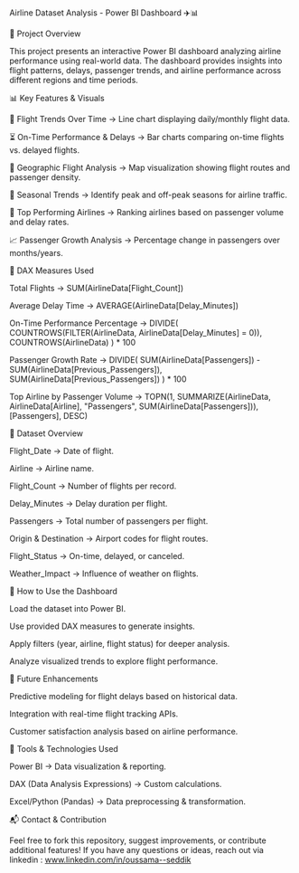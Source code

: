 Airline Dataset Analysis - Power BI Dashboard ✈️📊

📢 Project Overview

This project presents an interactive Power BI dashboard analyzing airline performance using real-world data. The dashboard provides insights into flight patterns, delays, passenger trends, and airline performance across different regions and time periods.

📊 Key Features & Visuals

🛫 Flight Trends Over Time → Line chart displaying daily/monthly flight data.

⏳ On-Time Performance & Delays → Bar charts comparing on-time flights vs. delayed flights.

📍 Geographic Flight Analysis → Map visualization showing flight routes and passenger density.

📅 Seasonal Trends → Identify peak and off-peak seasons for airline traffic.

🚀 Top Performing Airlines → Ranking airlines based on passenger volume and delay rates.

📈 Passenger Growth Analysis → Percentage change in passengers over months/years.

📌 DAX Measures Used

Total Flights → SUM(AirlineData[Flight_Count])

Average Delay Time → AVERAGE(AirlineData[Delay_Minutes])

On-Time Performance Percentage → DIVIDE( COUNTROWS(FILTER(AirlineData, AirlineData[Delay_Minutes] = 0)), COUNTROWS(AirlineData) ) * 100

Passenger Growth Rate → DIVIDE( SUM(AirlineData[Passengers]) - SUM(AirlineData[Previous_Passengers]), SUM(AirlineData[Previous_Passengers]) ) * 100

Top Airline by Passenger Volume → TOPN(1, SUMMARIZE(AirlineData, AirlineData[Airline], "Passengers", SUM(AirlineData[Passengers])), [Passengers], DESC)

📂 Dataset Overview

Flight_Date → Date of flight.

Airline → Airline name.

Flight_Count → Number of flights per record.

Delay_Minutes → Delay duration per flight.

Passengers → Total number of passengers per flight.

Origin & Destination → Airport codes for flight routes.

Flight_Status → On-time, delayed, or canceled.

Weather_Impact → Influence of weather on flights.

🔧 How to Use the Dashboard

Load the dataset into Power BI.

Use provided DAX measures to generate insights.

Apply filters (year, airline, flight status) for deeper analysis.

Analyze visualized trends to explore flight performance.

🚀 Future Enhancements

Predictive modeling for flight delays based on historical data.

Integration with real-time flight tracking APIs.

Customer satisfaction analysis based on airline performance.

📌 Tools & Technologies Used

Power BI → Data visualization & reporting.

DAX (Data Analysis Expressions) → Custom calculations.

Excel/Python (Pandas) → Data preprocessing & transformation.

📬 Contact & Contribution

Feel free to fork this repository, suggest improvements, or contribute additional features! If you have any questions or ideas, reach out via linkedin : www.linkedin.com/in/oussama--seddik

